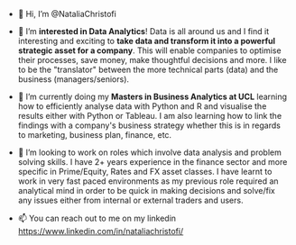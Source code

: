 - 👋 Hi, I’m @NataliaChristofi

- 👀 I’m **interested in Data Analytics**! Data is all around us and I find it interesting and exciting to **take data and transform it into a powerful strategic asset for a company**. This will enable companies to optimise their processes, save money, make thoughtful decisions and more. I like to be the "translator" between the more technical parts (data) and the business (managers/seniors).

- 🌱 I’m currently doing my **Masters in Business Analytics at UCL** learning how to efficiently analyse data with Python and R and visualise the results either with Python or Tableau. 
I am also learning how to link the findings with a company's business strategy whether this is in regards to marketing, business plan, finance, etc.

- 💞️ I’m looking to work on roles which involve data analysis and problem solving skills. I have 2+ years experience in the finance sector and more specific in Prime/Equity, Rates and FX asset classes. I have learnt to work in very fast paced environments as my previous role required an analytical mind in order to be quick in making decisions and solve/fix any issues either from internal or external traders and users. 

- 📫 You can reach out to me on my linkedin https://www.linkedin.com/in/nataliachristofi/

<!---
NataliaChristofi/NataliaChristofi is a ✨ special ✨ repository because its `README.md` (this file) appears on your GitHub profile.
You can click the Preview link to take a look at your changes.
--->
